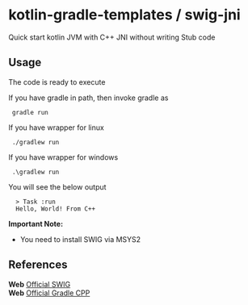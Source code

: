 # kotlin-gradle-templates / swig-jni
Quick start kotlin JVM with C++ JNI without writing Stub code 

## Usage
The code is ready to execute

If you have gradle in path, then invoke gradle as

     gradle run

If you have wrapper for linux

     ./gradlew run

If you have wrapper for windows

     .\gradlew run
     
You will see the below output
  
      > Task :run
      Hello, World! From C++

**Important Note:**
  * You need to install SWIG via MSYS2


## References

**Web** [Official SWIG](http://www.swig.org/Doc1.3/Java.html#compilation_problems_cpp)<br/>
**Web** [Official Gradle CPP](https://docs.gradle.org/current/userguide/building_cpp_projects.html#sec:custom_cpp_compile_link)
